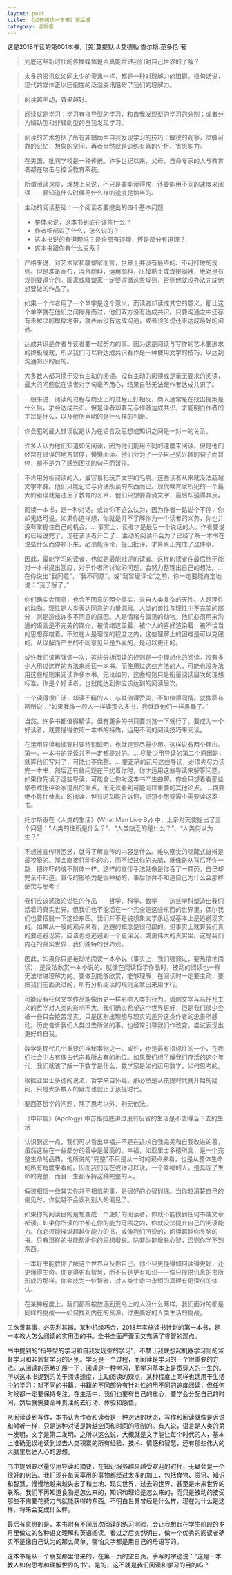 ```yaml
---
layout: post
title: 《如何阅读一本书》读后感
category: 读后感
---
```

这是2018年读的第001本书，[美]莫提默.J.艾德勒 查尔斯.范多伦 著

>到底这些新时代的传播媒体是否真能增进我们对自己世界的了解？

>太多的资讯就如同太少的资讯一样，都是一种对理解力的阻碍。换句话说，现代的媒体正以压倒性的泛滥资讯阻碍了我们的理解力。

>阅读越主动，效果越好。

>阅读就是学习：学习有指导型的学习，和自我发现型的学习的分别；或者分为辅助型和非辅助型的自我发现学习。

>阅读的艺术包括了所有非辅助型自我发现学习的技巧：敏锐的观察，灵敏可靠的记忆，想象的空间，再者当然就是训练有素的分析、省思能力。

>在美国，批判学校是一种传统。许多世纪以来，父母、自命专家的人与教育者都在攻击与控诉教育系统。

>所谓阅读速度，理想上来说，不只是要能读得快，还要能用不同的速度来阅读——要知道什么时候用什么样的速度是恰当的。

>主动的阅读基础：一个阅读者要提出的四个基本问题
>- 整体来说，这本书到底在谈些什么？
>- 作者细部说了什么，怎么说的？
>- 这本书说的有道理吗？是全部有道理，还是部分有道理？
>- 这本书跟你有什么关系？

>严格来说，对艺术家和雕塑家而言，世界上并没有最终的、不可打破的规则。但是准备画布，混合颜料，运用颜料，压模黏土或焊接钢铁，绝对是有规则要遵守的。画家或雕塑家一定要遵循这些规则，否则他就没办法完成他想要做的作品了。

>如果一个作者用了一个单字是这个意义，而读者却读成其它的意义，那让这个单字就在他们之间擦身而过，他们双方没有达成共识。只要沟通之中还存有未解决的模糊地带，就表示没有达成沟通，或者顶多说还未达成最好的沟通。

>达成共识是作者与读者要一起努力的事。因为这是阅读与写作的艺术要追求的终极成就，所以我们可以将达成共识看作是一种使用文字的技巧，以达到沟通知识的目的。

>大多数人都习惯于没有主动的阅读。没有主动的阅读或是毫无要求的阅读，最大的问题就在读者对字句毫不用心，结果自然无法跟作者达成共识了。

>一般来说，阅读的过程与商业上的过程正好相反，商人通常是在找出提案是什么后，才会达成共识。但是读者却要先与作者达成共识，才能明白作者的主旨是什么，以及他所声明的是什么样的判断。

>你会犯的最大错误就是认为在语言及思想或知识之间是一对一的关系。

>许多人认为他们知道如何阅读，因为他们能用不同的速度来阅读。但是他们经常在错误的地方暂停，慢慢阅读。他们会为了一个自己感兴趣的句子而暂停，却不是为了感到困扰的句子而暂停。

>不肯用分析阅读的人，最容易犯玩弄文字的毛病。这些读者从来就没法超越文字本身。他们只能记忆与背诵所读的东西而已。现代教育家所犯的一个最大的错误就是违反了教育的艺术，他们只想要背诵文字，最后却适得其反。

>阅读一本书，是一种对话。或许你不这么认为，因为作者一路说个不停，你却无话可说。如果你这样想，你就是并不了解作为一个读者的义务，你也并没有掌握住自己的机会。…
事实上，读者才是最后一个说话的人。作者要说的已经说完了，现在该读者开口了…
主动的阅读不会为了已经了解一本书在说些什么而停顿下来，必须能评论，提出批评，才算真正完成了这件事。

>因此，最能学习的读者，也就是最能批评的读者。这样的读者在最后终于能对一本书提出回应，对于作者所讨论的问题，会努力整理出自己的想法。…
在你说出“我同意”，“我不同意”，或“我暂缓评论”之前，你一定要能肯定地说：“我了解了。”

>你们确实会同意，也会不同意的两个事实，来自人类复杂的天性。人是理性的动物。理性是人类表达同意的力量源泉。人类的兽性与理性中不完美的部分，则是造成许多不同意的原因。人是情绪与偏见的动物。他们必须用来沟通的语言是不完美的媒介，被情绪遮盖着，被个人的喜好渲染着，被不恰当的思想穿梭着。不过在人是理性的程度之内，这些理解上的困难是可以克服的。从误解而产生的不同意见只是外表的，是可以更正的。

>或许我们该再强调一次，这些分析阅读的规则是一个理想化的阅读。没有多少人用过这样的方法来阅读一本书。而使用过这些方法的人，可能也没办法用这些规则来阅读许多本书。无论如何，这些规则只是衡量阅读层次的理想标准。你是个好读者，也就能达到你应该达到的阅读层次。

>一个读得很广泛，却读不精的人，与其值得赞美，不如值得同情。就像霍布斯所说：“如果我像一般人一样读那么多书，我就跟他们一样愚蠢了。”

>当然，许多书都值得精读。但有更多的书只要浏览一下就行了。要成为一个好读者，就要懂得依照一本书的特质，运用不同的阅读技巧来阅读。

>在运用导读和摘要时要特别聪明，也就是要尽量少用。这样说有两个理由。
第一，一本书的导读并不一定都是对的。…
尽量少用导读的第二个原因是，就算他们写对了，可能也不完整。…
要正确的运用这些导读，必须先尽力读完一本书，然后还有些问题在干扰着你时，你才运用这些导读来解答问题。如果你先读了这些导读，可能会让你对这本书产生曲解。你会只想着看那些学者或批评论家提出的重点，而无法看到可能同样重要的其他论点。
…摘要绝不能代替真正的阅读，但有时却能告诉你，你想不想或需不需要读这本书。

>托尔斯泰在《人类的生活》(What Men Live By) 中，上帝对天使提出了三个问题：“人类的住所是什么？”、“人类缺乏的是什么？”、“人类何以为生？”

>不想被宣传所困惑，就得了解宣传的内容是什么。难以察觉的隐藏式雄辩是最狡猾的。那会直接打动你的心，而不经过你的头脑，就像是从背后吓你一跳，把你吓的魂不附体一样。这样的宣传手法就像是你吞了一颗药，自己却完全不知道。宣传的影响力是很神秘的，事后你并不知道自己为什么会那样感觉与思考？

>我们应该感激论说性的作品——哲学、科学、数学——这些学科塑造出我们活着的真实世界。但我们也不能活在一个完全是这些东西的世界里，偶尔我们也要摆脱一下这些东西。我们并不是说想象文学永远或基本上是逃避现实的。如果从一般的观点来看，逃避的概念是很可鄙的。但事实上就算我们真的要逃避现实，应该也是逃避到一个更深沉、或更伟大的真实里。这是我们内在的真实世界，我们独特的世界观。

>因此，如果你只是被动地阅读一本小说（事实上，我们强调过，要热情地阅读），是没法欣赏一本小说的。就像在阅读哲学作品时，被动的阅读也一样无法增进理解力的。要做到能够欣赏，能够理解，在阅读时一定要主动，要把我们前面说过的，所有分析阅读的规则全拿出来用才行。

>可能没有任何文学作品能像历史一样影响人类的行为。讽刺文学与乌托邦主义的哲学对人类的影响不大。我们确实希望这个世界更好，但是我们很少会被一些只会挖苦现实，只是区别出理想与现实的差异这类作者的忠告所感动。历史告诉我们人类过去所做的事，也经常引导我们作改变，尝试表现出更好的自我。

>数学是现代几个重要的神秘事物之一。或许，也是最有指标性的一个，在我们社会中占有像古代宗教所占有的地位。如果我们想了解我们存活的这个年代，我们就该了解一下数学是什么，数学家是如何运用数学，如何思考的。

>根据亚里士多德的说法，哲学来自怀疑。那必然是从孩提时代就开始的疑问，只是大多数人的疑虑也就止于孩提时代。

>要回答哲学的问题，除了思考以外，别无他法。

>《申辩篇》(Apology) 中苏格拉底讲过没有反省的生活是不值得活下去的生活

>认识到这一点，我们可以看出幸福并不是在追求自我完美和自我改进的善，虽然这些在一些部分的善中是最高的。幸福，如亚里士多德所言，是一个完整生命的品质。他所说的“完整”不只是从一时的观点来看，也是从整体生命的所有角度来看的。因而我们现在或许可以说，一个幸福的人，是具现了生命的完整，而且一生都保持这种完整的人。

>假装相信一些其实你并不相信的事，是很好的心智训练。当你越清楚自己的偏见时，你就越不会误判别人的偏见了。

>如果你的阅读目的是想变成一个更好的阅读者，你就不能摸到任何书或文章都读。如果你所读的书都在你的能力范围之内，你就没法提升自己的阅读能力。你必须能操纵超越你能力的书，或像我们所说的，阅读超越你头脑的书。只有那样的书能帮助你的思想增长。除非你能增长心智，否则你学不到东西。

>一本好书能教你了解这个世界以及你自己。你不只更懂得如何读得更好，还更懂得生命。你变得更有智慧，而不只是更有知识——像只提供讯息的书所形成的那样。你会成为一位智者，对人类生命中永恒的真理有更深刻的体认。

>在某种程度上，我们都跟被放逐到荒岛上的人没什么两样。我们面对的都是同样的挑战——如何找到内在的资源，过更美好的人类生活的挑战。

工欲善其事，必先利其器。某种机缘巧合，2018年实施读书计划的第一本书，是一本教人怎么阅读的实用型的书。全书全面严谨而又充满了睿智的观点。

书中提到的“指导型的学习和自我发现型的学习”，不禁让我联想起机器学习里的监督学习和非监督学习的区别。学习是一个过程，而阅读是学习的一个很重要的方法。从阅读的范畴扩展一下，阅读是一种学习，而学习基本上是贯穿人的一生的。所以这本书提到的关于阅读速度，主动阅读的观点，某种程度上同样也适用于生活中的学习：对不同的书籍，书籍的不同部分有针对性的用不同的速度阅读，但任何时候都一定要保持专注。在生活中，我们也要有自己的重心，要学会分配自己的时间，然后就需要全神贯注的去行动、体验和感悟。

从阅读谈到写作，本书认为作者和读者是一种对话的状态，写作和阅读就像是诉说和倾听一样，只是这种对话是跨越空间和时间的限制的。有人说，语言是人类的第一发明，文字是第二发明。之所以这么说，大概就是文字能让每个时代的人，基本上准确无误地读到过去人类积累的所有经验、技术、情感和智慧，还有那些伟大的大脑里启迪人心的思想。

书中提到要尽量少用导读和摘要，在知识服务越来越受欢迎的时代，无疑会是一个很好的忠告。我们现在每天享用的事物都经过太多的加工，包括食物、资讯、知识和智慧，慢慢地越来越失去了和土地、现实世界、过去的世界、甚至是未来世界的联系。我们不再知道食物是怎么来的，知识和理论是怎么来的，而只是被动的接受那些不需要花费力气就能获得的东西。不明白世界曾经是什么样，现在为什么是这样，将来会变成什么样。

最后有意思的是，本书附有不同层次阅读的练习测验，会让我想起在学生阶段的岁月里做过的各种语文理解和英语阅读。看过之后突然明白，做一个优秀的阅读者确实不是像自己认为的那么简单，哪怕文字都是用自己的母语写的。

这本书是从一个朋友那里借来的，在第一页的空白页，手写的字迹说：“这是一本教人如何思考和理解世界的书”。是的，这不就是我们阅读和学习的目的吗？
